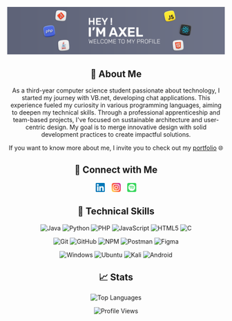 <p align="center">
  <a href="images/bannerGitHub.png" target="_blank" rel="noreferrer"><img src="images/bannerGitHub.png" alt="my banner"></a>
</p>

<h2 align="center">👤 About Me</h2>

<p align="center">
  As a third-year computer science student passionate about technology, I started my journey with VB.net, developing chat applications. 
  This experience fueled my curiosity in various programming languages, aiming to deepen my technical skills. 
  Through a professional apprenticeship and team-based projects, I've focused on sustainable architecture and user-centric design. 
  My goal is to merge innovative design with solid development practices to create impactful solutions.
</p>
<p align="center">
  If you want to know more about me, I invite you to check out my <a href="https://axelfrache.github.io/">portfolio</a> 🌐
</p>

<h2 align="center">🤝 Connect with Me</h2>

<p align="center">
  <a href="https://www.linkedin.com/in/axel-frache"><img src="images/linkedin.png" alt="axel-frache | LinkedIn" width="21px"/></a>&nbsp;&nbsp;&nbsp;
  <a href="https://instagram.com/axelfrch"><img src="images/instagram.png" alt="axelfrch | Instagram" width="21px"/></a>&nbsp;&nbsp;&nbsp;
  <a href="https://open.spotify.com/user/21gkotrpjlxzbrv3k37z2y3ni?si=578bafbe296a40ed"><img src="images/spotify.png" alt="Axel Frache | Spotify" width="21px"/></a>
</p>

<h2 align="center">💼 Technical Skills</h2>

<p align="center">
  <img src="https://img.shields.io/badge/java-%23ED8B00.svg?style=for-the-badge&logo=openjdk&logoColor=white" alt="Java"/>
  <img src="https://img.shields.io/badge/python-3670A0?style=for-the-badge&logo=python&logoColor=ffdd54" alt="Python"/>
  <img src="https://img.shields.io/badge/php-%23777BB4.svg?style=for-the-badge&logo=php&logoColor=white" alt="PHP"/>
  <img src="https://img.shields.io/badge/javascript-%23323330.svg?style=for-the-badge&logo=javascript&logoColor=%23F7DF1E" alt="JavaScript"/>
  <img src="https://img.shields.io/badge/html5-%23E34F26.svg?style=for-the-badge&logo=html5&logoColor=white" alt="HTML5"/>
  <img src="https://img.shields.io/badge/c-%2300599C.svg?style=for-the-badge&logo=c&logoColor=white" alt="C"/>
</p>

<p align="center">
  <img src="https://img.shields.io/badge/git-%23F05033.svg?style=for-the-badge&logo=git&logoColor=white" alt="Git"/>
  <img src="https://img.shields.io/badge/github-%23121011.svg?style=for-the-badge&logo=github&logoColor=white" alt="GitHub"/>
  <img src="https://img.shields.io/badge/NPM-%23000000.svg?style=for-the-badge&logo=npm&logoColor=white" alt="NPM"/>
  <img src="https://img.shields.io/badge/Postman-FF6C37?style=for-the-badge&logo=postman&logoColor=white" alt="Postman"/>
  <img src="https://img.shields.io/badge/figma-%23F24E1E.svg?style=for-the-badge&logo=figma&logoColor=white" alt="Figma"/>
</p>

<p align="center">
  <img src="https://img.shields.io/badge/Windows-0078D6?style=for-the-badge&logo=windows&logoColor=white" alt="Windows"/>
  <img src="https://img.shields.io/badge/Ubuntu-E95420?style=for-the-badge&logo=ubuntu&logoColor=white" alt="Ubuntu"/>
  <img src="https://img.shields.io/badge/Kali-268BEE?style=for-the-badge&logo=kalilinux&logoColor=white" alt="Kali"/>
  <img src="https://img.shields.io/badge/Android-3DDC84?style=for-the-badge&logo=android&logoColor=white" alt="Android"/>
</p>

<h2 align="center">📈 Stats</h2>

<p align="center">
  <img src="https://github-readme-stats.vercel.app/api/top-langs/?username=axelfrache&layout=compact&theme=cobalt" alt="Top Languages"/>
</p>

<p align="center">
  <img src="https://komarev.com/ghpvc/?username=your-github-axelfrache&color=blue" alt="Profile Views"/>
</p>
